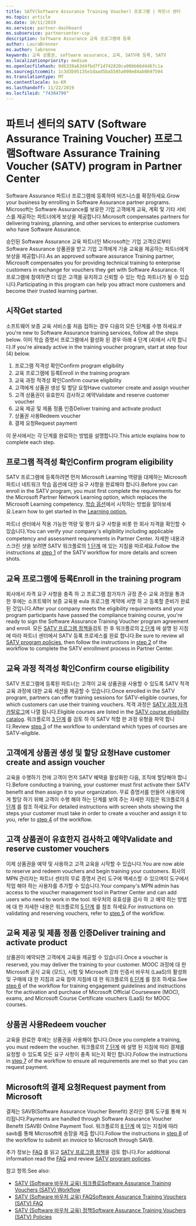 ```yaml
---
title: SATV(Software Assurance Training Voucher) 프로그램 | 파트너 센터
ms.topic: article
ms.date: 10/11/2019
ms.service: partner-dashboard
ms.subservice: partnercenter-csp
description: Software Assurance 교육 프로그램에 등록
author: LauraBrenner
ms.author: labrenne
keywords: 교육 상품권, software assurance, 교육, SATV에 등록, SATV
ms.localizationpriority: medium
ms.openlocfilehash: 0d6339a63d4fbd7f1d742820ca90bb66d4d67c1a
ms.sourcegitcommit: 1c3d3b95135e1daad5ba5585a090e84ab0b97594
ms.translationtype: MT
ms.contentlocale: ko-KR
ms.lasthandoff: 11/22/2019
ms.locfileid: "74384799"
---
```

# <a name="software-assurance-training-voucher-satv-program-in-partner-center"></a><span data-ttu-id="6def5-104">파트너 센터의 SATV (Software Assurance Training Voucher) 프로그램</span><span class="sxs-lookup"><span data-stu-id="6def5-104">Software Assurance Training Voucher (SATV) program in Partner Center</span></span>

<span data-ttu-id="6def5-105">Software Assurance 파트너 프로그램에 등록하여 비즈니스를 확장하세요.</span><span class="sxs-lookup"><span data-stu-id="6def5-105">Grow your business by enrolling in Software Assurance partner programs.</span></span> <span data-ttu-id="6def5-106">Microsoft는 Software Assurance를 보유한 기업 고객에게 교육, 계획 및 기타 서비스를 제공하는 파트너에게 보상을 제공합니다.</span><span class="sxs-lookup"><span data-stu-id="6def5-106">Microsoft compensates partners for delivering training, planning, and other services to enterprise customers who have Software Assurance.</span></span> 

<span data-ttu-id="6def5-107">승인된 Software Assurance 교육 파트너인 Microsoft는 기업 고객으로부터 Software Assurance 상품권을 받고 기업 고객에게 기술 교육을 제공하는 파트너에게 보상을 제공합니다.</span><span class="sxs-lookup"><span data-stu-id="6def5-107">As an approved software assurance Training partner, Microsoft compensates you for providing technical training to enterprise customers in exchange for vouchers they get with Software Assurance.</span></span> <span data-ttu-id="6def5-108">이 프로그램에 참여하면 더 많은 고객을 유치하고 신뢰할 수 있는 학습 파트너가 될 수 있습니다.</span><span class="sxs-lookup"><span data-stu-id="6def5-108">Participating in this program can help you attract more customers and become their trusted learning partner.</span></span>

## <a name="get-started"></a><span data-ttu-id="6def5-109">시작</span><span class="sxs-lookup"><span data-stu-id="6def5-109">Get started</span></span>

<span data-ttu-id="6def5-110">소프트웨어 보증 교육 서비스를 처음 접하는 경우 다음의 모든 단계를 수행 하세요.</span><span class="sxs-lookup"><span data-stu-id="6def5-110">If you're new to Software Assurance training services, follow all the steps below.</span></span> <span data-ttu-id="6def5-111">이미 학습 증명서 프로그램에서 활성화 된 경우 아래 4 단계 (4)에서 시작 합니다.</span><span class="sxs-lookup"><span data-stu-id="6def5-111">If you're already active in the training voucher program, start at step four (4) below.</span></span> 

1. <span data-ttu-id="6def5-112">프로그램 적격성 확인</span><span class="sxs-lookup"><span data-stu-id="6def5-112">Confirm program eligibility</span></span>
2. <span data-ttu-id="6def5-113">교육 프로그램에 등록</span><span class="sxs-lookup"><span data-stu-id="6def5-113">Enroll in the training program</span></span>
3. <span data-ttu-id="6def5-114">교육 과정 적격성 확인</span><span class="sxs-lookup"><span data-stu-id="6def5-114">Confirm course eligibility</span></span>
4. <span data-ttu-id="6def5-115">고객에게 상품권 생성 및 할당 요청</span><span class="sxs-lookup"><span data-stu-id="6def5-115">Have customer create and assign voucher</span></span>
5. <span data-ttu-id="6def5-116">고객 상품권이 유효한지 검사하고 예약</span><span class="sxs-lookup"><span data-stu-id="6def5-116">Validate and reserve customer voucher</span></span>
6. <span data-ttu-id="6def5-117">교육 제공 및 제품 정품 인증</span><span class="sxs-lookup"><span data-stu-id="6def5-117">Deliver training and activate product</span></span>
7. <span data-ttu-id="6def5-118">상품권 사용</span><span class="sxs-lookup"><span data-stu-id="6def5-118">Redeem voucher</span></span>
8. <span data-ttu-id="6def5-119">결제 요청</span><span class="sxs-lookup"><span data-stu-id="6def5-119">Request payment</span></span>

<span data-ttu-id="6def5-120">이 문서에서는 각 단계를 완료하는 방법을 설명합니다.</span><span class="sxs-lookup"><span data-stu-id="6def5-120">This article explains how to complete each step.</span></span>

## <a name="confirm-program-eligibility"></a><span data-ttu-id="6def5-121">프로그램 적격성 확인</span><span class="sxs-lookup"><span data-stu-id="6def5-121">Confirm program eligibility</span></span>

<span data-ttu-id="6def5-122">SATV 프로그램에 등록하려면 먼저 Microsoft Learning 역량을 대체하는 Microsoft 파트너 네트워크 학습 옵션에 대한 요구 사항을 완료해야 합니다.</span><span class="sxs-lookup"><span data-stu-id="6def5-122">Before you can enroll in the SATV program, you must first complete the requirements for the Microsoft Partner Network Learning option, which replaces the Microsoft Learning competency.</span></span> <span data-ttu-id="6def5-123">[학습 옵션](https://partner.microsoft.com/membership/learning-partners)에서 시작하는 방법을 알아보세요.</span><span class="sxs-lookup"><span data-stu-id="6def5-123">Learn how to get started in the [Learning option.](https://partner.microsoft.com/membership/learning-partners)</span></span>

<span data-ttu-id="6def5-124">파트너 센터에서 적용 가능한 역량 및 평가 요구 사항을 비롯 한 회사 자격을 확인할 수 있습니다.</span><span class="sxs-lookup"><span data-stu-id="6def5-124">You can verify your company's eligibility including applicable competency and assessment requirements in Partner Center.</span></span> <span data-ttu-id="6def5-125">자세한 내용과 스크린 샷을 보려면 SATV 워크플로의 [1 단계](https://query.prod.cms.rt.microsoft.com/cms/api/am/binary/RE3krfK) 에 있는 지침을 따르세요.</span><span class="sxs-lookup"><span data-stu-id="6def5-125">Follow the instructions at [step 1](https://query.prod.cms.rt.microsoft.com/cms/api/am/binary/RE3krfK) of the SATV workflow for more details and screen shots.</span></span>

## <a name="enroll-in-the-training-program"></a><span data-ttu-id="6def5-126">교육 프로그램에 등록</span><span class="sxs-lookup"><span data-stu-id="6def5-126">Enroll in the training program</span></span>

<span data-ttu-id="6def5-127">회사에서 자격 요구 사항을 충족 하 고 프로그램 참가자가 규정 준수 교육 과정을 통과 한 후에는 소프트웨어 보증 교육용 eula 프로그램 계약에 서명 하 고 등록할 준비가 완료 된 것입니다.</span><span class="sxs-lookup"><span data-stu-id="6def5-127">After your company meets the eligibility requirements and your program participants have passed the compliance training course, you're ready to sign the Software Assurance Training Voucher program agreement and enroll.</span></span> <span data-ttu-id="6def5-128">모든 [SATV 프로그램 정책을](https://query.prod.cms.rt.microsoft.com/cms/api/am/binary/RE3koEP)검토 한 후 워크플로의 [2 단계](https://query.prod.cms.rt.microsoft.com/cms/api/am/binary/RE3krfK) 에 설명 된 지침에 따라 파트너 센터에서 SATV 등록 프로세스를 완료 합니다.</span><span class="sxs-lookup"><span data-stu-id="6def5-128">Be sure to review all [SATV program policies](https://query.prod.cms.rt.microsoft.com/cms/api/am/binary/RE3koEP), then follow the instructions in [step 2](https://query.prod.cms.rt.microsoft.com/cms/api/am/binary/RE3krfK) of the workflow to complete the SATV enrollment process in Partner Center.</span></span>   


## <a name="confirm-course-eligibility"></a><span data-ttu-id="6def5-129">교육 과정 적격성 확인</span><span class="sxs-lookup"><span data-stu-id="6def5-129">Confirm course eligibility</span></span>
<span data-ttu-id="6def5-130">SATV 프로그램에 등록된 파트너는 고객이 교육 상품권을 사용할 수 있도록 SATV 적격 교육 과정에 대한 교육 세션을 제공할 수 있습니다.</span><span class="sxs-lookup"><span data-stu-id="6def5-130">Once enrolled in the SATV program, partners can offer training sessions for SATV-eligible courses, for which customers can use their training vouchers.</span></span> <span data-ttu-id="6def5-131">적격 과정은 [SATV 과정 자격 카탈로그](https://savl-catalog.microsoft.com/)에 나열 됩니다.</span><span class="sxs-lookup"><span data-stu-id="6def5-131">Eligible courses are listed in the [SATV course eligibility catalog](https://savl-catalog.microsoft.com/).</span></span> <span data-ttu-id="6def5-132">워크플로의 [3 단계](https://query.prod.cms.rt.microsoft.com/cms/api/am/binary/RE3krfK) 를 검토 하 여 SATV 적합 한 과정 유형을 파악 합니다.</span><span class="sxs-lookup"><span data-stu-id="6def5-132">Review [step 3](https://query.prod.cms.rt.microsoft.com/cms/api/am/binary/RE3krfK) of the workflow to understand which types of courses are SATV-eligible.</span></span>

## <a name="have-customer-create-and-assign-voucher"></a><span data-ttu-id="6def5-133">고객에게 상품권 생성 및 할당 요청</span><span class="sxs-lookup"><span data-stu-id="6def5-133">Have customer create and assign voucher</span></span>

<span data-ttu-id="6def5-134">교육을 수행하기 전에 고객이 먼저 SATV 혜택을 활성화한 다음, 조직에 할당해야 합니다.</span><span class="sxs-lookup"><span data-stu-id="6def5-134">Before conducting a training, your customer must first activate their SATV benefit and then assign it to your organization.</span></span> <span data-ttu-id="6def5-135">무료 증명서를 만들어 사용자에 게 할당 하기 위해 고객이 수행 해야 하는 단계를 보여 주는 자세한 지침은 워크플로의 [4 단계](https://query.prod.cms.rt.microsoft.com/cms/api/am/binary/RE3krfK) 를 참조 하세요.</span><span class="sxs-lookup"><span data-stu-id="6def5-135">For detailed instructions with screen shots showing the steps your customer must take in order to create a voucher and assign it to you, refer to [step 4](https://query.prod.cms.rt.microsoft.com/cms/api/am/binary/RE3krfK) of the workflow.</span></span>

## <a name="validate-and-reserve-customer-vouchers"></a><span data-ttu-id="6def5-136">고객 상품권이 유효한지 검사하고 예약</span><span class="sxs-lookup"><span data-stu-id="6def5-136">Validate and reserve customer vouchers</span></span>

<span data-ttu-id="6def5-137">이제 상품권을 예약 및 사용하고 고객 교육을 시작할 수 있습니다.</span><span class="sxs-lookup"><span data-stu-id="6def5-137">You are now able to reserve and redeem vouchers and begin training your customers.</span></span> <span data-ttu-id="6def5-138">회사의 MPN 관리자는 파트너 센터의 무료 증명서 관리 도구에 액세스할 수 있으며이 도구에서 작업 해야 하는 사용자를 추가할 수 있습니다.</span><span class="sxs-lookup"><span data-stu-id="6def5-138">Your company's MPN admin has access to the voucher management tool in Partner Center and can add users who need to work in the tool.</span></span> <span data-ttu-id="6def5-139">바우처의 유효성을 검사 하 고 예약 하는 방법에 대 한 자세한 내용은 워크플로의 [5 단계](https://query.prod.cms.rt.microsoft.com/cms/api/am/binary/RE3krfK) 를 참조 하세요.</span><span class="sxs-lookup"><span data-stu-id="6def5-139">For instructions on validating and reserving vouchers, refer to [step 5](https://query.prod.cms.rt.microsoft.com/cms/api/am/binary/RE3krfK) of the workflow.</span></span>

## <a name="deliver-training-and-activate-product"></a><span data-ttu-id="6def5-140">교육 제공 및 제품 정품 인증</span><span class="sxs-lookup"><span data-stu-id="6def5-140">Deliver training and activate product</span></span>

<span data-ttu-id="6def5-141">상품권이 예약되면 고객에게 교육을 제공할 수 있습니다.</span><span class="sxs-lookup"><span data-stu-id="6def5-141">Once a voucher is reserved, you may deliver the training to your customer.</span></span> <span data-ttu-id="6def5-142">MOOC 과정에 대 한 Microsoft 공식 교육 (모드), 시험 및 Microsoft 강좌 인증서 바우처 (LaaS)의 활성화 및 구매에 대 한 지침과 교육 참여 지침에 대 한 워크플로의 [6 단계](https://query.prod.cms.rt.microsoft.com/cms/api/am/binary/RE3krfK) 를 참조 하세요.</span><span class="sxs-lookup"><span data-stu-id="6def5-142">See [step 6](https://query.prod.cms.rt.microsoft.com/cms/api/am/binary/RE3krfK) of the workflow for training engagement guidelines and instructions for the activation and purchase of Microsoft Official Courseware (MOC), exams, and Microsoft Course Certificate vouchers (LaaS) for MOOC courses.</span></span>

## <a name="redeem-voucher"></a><span data-ttu-id="6def5-143">상품권 사용</span><span class="sxs-lookup"><span data-stu-id="6def5-143">Redeem voucher</span></span>

<span data-ttu-id="6def5-144">교육을 완료한 후에는 상품권을 사용해야 합니다.</span><span class="sxs-lookup"><span data-stu-id="6def5-144">Once you complete a training, you must redeem the voucher.</span></span> <span data-ttu-id="6def5-145">워크플로의 [7 단계](https://query.prod.cms.rt.microsoft.com/cms/api/am/binary/RE3krfK) 에 설명 된 지침에 따라 결제를 요청할 수 있도록 모든 요구 사항이 충족 되는지 확인 합니다.</span><span class="sxs-lookup"><span data-stu-id="6def5-145">Follow the instructions in [step 7](https://query.prod.cms.rt.microsoft.com/cms/api/am/binary/RE3krfK) of the workflow to ensure all requirements are met so that you can request payment.</span></span> 


## <a name="request-payment-from-microsoft"></a><span data-ttu-id="6def5-146">Microsoft의 결제 요청</span><span class="sxs-lookup"><span data-stu-id="6def5-146">Request payment from Microsoft</span></span>

<span data-ttu-id="6def5-147">결제는 SAVB(Software Assurance Voucher Benefit) 온라인 결제 도구를 통해 처리됩니다.</span><span class="sxs-lookup"><span data-stu-id="6def5-147">Payments are handled through Software Assurance Voucher Benefit (SAVB) Online Payment Tool.</span></span> <span data-ttu-id="6def5-148">워크플로의 [8 단계](https://query.prod.cms.rt.microsoft.com/cms/api/am/binary/RE3krfK) 에 있는 지침에 따라 savb를 통해 Microsoft에 송장을 제출 합니다.</span><span class="sxs-lookup"><span data-stu-id="6def5-148">Follow the instructions in [step 8](https://query.prod.cms.rt.microsoft.com/cms/api/am/binary/RE3krfK) of the workflow to submit an invoice to Microsoft through SAVB.</span></span> 

<span data-ttu-id="6def5-149">추가 정보는 [FAQ](https://query.prod.cms.rt.microsoft.com/cms/api/am/binary/RE3kz5o) 를 읽고 [SATV 프로그램 정책](https://query.prod.cms.rt.microsoft.com/cms/api/am/binary/RE3koEP)을 검토 합니다.</span><span class="sxs-lookup"><span data-stu-id="6def5-149">For additional information read the [FAQ](https://query.prod.cms.rt.microsoft.com/cms/api/am/binary/RE3kz5o) and review [SATV program policies](https://query.prod.cms.rt.microsoft.com/cms/api/am/binary/RE3koEP).</span></span>

<span data-ttu-id="6def5-150">참고 항목:</span><span class="sxs-lookup"><span data-stu-id="6def5-150">See also:</span></span>

- [<span data-ttu-id="6def5-151">SATV (Software 바우처 교육) 워크플로</span><span class="sxs-lookup"><span data-stu-id="6def5-151">Software Assurance Training Vouchers (SATV) Workflow</span></span>](https://query.prod.cms.rt.microsoft.com/cms/api/am/binary/RE3krfK)
- [<span data-ttu-id="6def5-152">SATV (Software 바우처 교육) FAQ</span><span class="sxs-lookup"><span data-stu-id="6def5-152">Software Assurance Training Vouchers (SATV) FAQ</span></span>](https://query.prod.cms.rt.microsoft.com/cms/api/am/binary/RE3kz5o)
- [<span data-ttu-id="6def5-153">SATV (Software 바우처 교육) 정책</span><span class="sxs-lookup"><span data-stu-id="6def5-153">Software Assurance Training Vouchers (SATV) Policies</span></span>](https://query.prod.cms.rt.microsoft.com/cms/api/am/binary/RE3koEP)